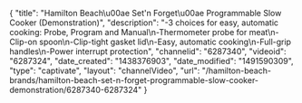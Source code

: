 {
    "title": "Hamilton Beach\u00ae Set'n Forget\u00ae Programmable Slow Cooker (Demonstration)",
    "description": "-3 choices for easy, automatic cooking: Probe, Program and Manual\n-Thermometer probe for meat\n-Clip-on spoon\n-Clip-tight gasket lid\n-Easy, automatic cooking\n-Full-grip handles\n-Power interrupt protection",
    "channelid": "6287340",
    "videoid": "6287324",
    "date_created": "1438376903",
    "date_modified": "1491590309",
    "type": "captivate",
    "layout": "channelVideo",
    "url": "\/hamilton-beach-brands\/hamilton-beach-set-n-forget-programmable-slow-cooker-demonstration\/6287340-6287324"
}